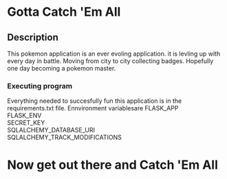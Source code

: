 # Gotta Catch 'Em All

## Description
This pokemon application is an ever evoling application. it is levling up with every day in battle. Moving from city to city collecting badges. Hopefully one day becoming a pokemon master.



### Executing program
Everything needed to succesfully fun this application is in the requirements.txt file.
Ennvironment variablesare
FLASK_APP  
FLASK_ENV  
SECRET_KEY  
SQLALCHEMY_DATABASE_URI  
SQLALCHEMY_TRACK_MODIFICATIONS 


# Now get out there and Catch 'Em All